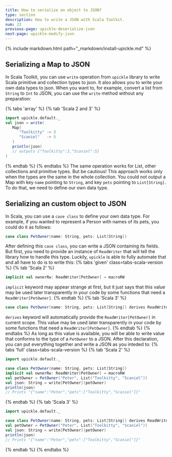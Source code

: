 ```yaml
---
title: How to serialize an object to JSON?
type: section
description: How to write a JSON with Scala Toolkit.
num: 22
previous-page: upickle-deserialize-json
next-page: upickle-modify-json
---
```


{% include markdown.html path="_markdown/install-upickle.md" %}

## Serializing a Map to JSON
In Scala Toolkit, you can use `write` operation from `upickle` library to write Scala primitive and collection types to json.
It also allows you to write your own data types to json.
When you want to, for example, convert a list from `String` to `Int` to JSON, you can use the `write` method without any preparation:

{% tabs 'array' %}
{% tab 'Scala 2 and 3' %}
```scala
import upickle.default._
val json = write(
   Map(
      "Toolkitty" -> 3
      "Scaniel"   -> 5
   )
   println(json) 
   // outputs {"Toolkitty":3,"Scaniel":5}
)
```
{% endtab %}
{% endtabs %}
The same operation works for List, other collections and primitive types. But be cautious! 
This approach works only when the types are the same in the whole collection. 
You could not output a Map with key `name` pointing to `String`, and  key `pets` pointing to `List[String]`.
To do that, we need to define our own data type.

## Serializing an custom object to JSON
In Scala, you can use a `case class` to define your own data type. For example, if you wanted to represent a Person with names of its pets, you could do it as follows:
```scala
case class PetOwner(name: String, pets: List[String])
```
After defining this `case class`, you can write a JSON containing its fields. But first, you need to provide an instance of `ReadWriter` that will tell the library
how to handle this type. Luckily, `upickle` is able to fully automate that and all have to do is to write this:
{% tabs 'given' class=tabs-scala-version %}
{% tab 'Scala 2' %}
```scala
implicit val ownerRw: ReadWriter[PetOwner] = macroRW
```
`implicit` keyword may appear strange at first, but it just says that this value may be used later transparently in your code by some functions that need a `ReadWriter[PetOwner]`. 
{% endtab %}
{% tab 'Scala 3' %}
```scala
case class PetOwner(name: String, pets: List[String]) derives ReadWriter
```
`derives` keyword will automatically provide the `ReadWriter[PetOwner]` in current scope. This value may be used later transparently in your code by some functions that need a `ReadWriter[PetOwner]`. 
{% endtab %}
{% endtabs %}
As long as this value is available, you will be able to write value that conforms to the type of a `PetOwner` to a JSON.
After this declaration, you can put everything together and write a JSON as you inteded to:
{% tabs 'full' class=tabs-scala-version %}
{% tab 'Scala 2' %}
```scala
import upickle.default._

case class PetOwner(name: String, pets: List[String])
implicit val ownerRw: ReadWriter[PetOwner] = macroRW
val petOwner = PetOwner("Peter", List("Toolkitty", "Scaniel"))
val json: String = write[PetOwner](petOwner)
println(json) 
// Prints "{"name":"Peter","pets":["Toolkitty","Scaniel"]}"
``` 
{% endtab %}
{% tab 'Scala 3' %}
```scala
import upickle.default._

case class PetOwner(name: String, pets: List[String]) derives ReadWriter
val petOwner = PetOwner("Peter", List("Toolkitty", "Scaniel"))
val json: String = write[PetOwner](petOwner)
println(json) 
// Prints "{"name":"Peter","pets":["Toolkitty","Scaniel"]}"
``` 
{% endtab %}
{% endtabs %}


